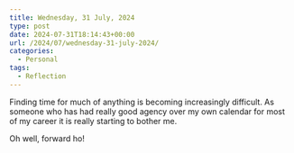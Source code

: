 ```yaml
---
title: Wednesday, 31 July, 2024
type: post
date: 2024-07-31T18:14:43+00:00
url: /2024/07/wednesday-31-july-2024/
categories:
  - Personal
tags:
  - Reflection
---
```


Finding time for much of anything is becoming increasingly difficult. As someone who has had really good agency over my own calendar for most of my career it is really starting to bother me.

Oh well, forward ho!